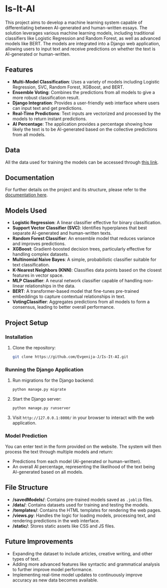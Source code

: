 # **Is-It-AI**

This project aims to develop a machine learning system capable of differentiating between AI-generated and human-written essays. The solution leverages various machine learning models, including traditional classifiers like Logistic Regression and Random Forest, as well as advanced models like BERT. The models are integrated into a Django web application, allowing users to input text and receive predictions on whether the text is AI-generated or human-written.

## **Features**
- **Multi-Model Classification**: Uses a variety of models including Logistic Regression, SVC, Random Forest, XGBoost, and BERT.
- **Ensemble Voting**: Combines the predictions from all models to give a more robust classification result.
- **Django Integration**: Provides a user-friendly web interface where users can input text and get predictions.
- **Real-Time Predictions**: Text inputs are vectorized and processed by the models to return instant predictions.
- **AI Percentage**: The application provides a percentage showing how likely the text is to be AI-generated based on the collective predictions from all models.

## **Data**
All the data used for training the models can be accessed through [this link](https://finkiukim-my.sharepoint.com/:f:/g/personal/evgenija_jankulovska_students_finki_ukim_mk/EtAqlAeB5rxIglx1bF3_9ksBfs_RJI50qw4lrEaTO1PsKQ?e=WN1XW7).

## **Documentation**
For further details on the project and its structure, please refer to the [documentation here](https://docs.google.com/document/d/1LxY7EqX4QYmuh4MiiZ37hdKAlcFBpOo2R5Xz2y84C4g/edit?usp=sharing).

## **Models Used**
- **Logistic Regression**: A linear classifier effective for binary classification.
- **Support Vector Classifier (SVC)**: Identifies hyperplanes that best separate AI-generated and human-written texts.
- **Random Forest Classifier**: An ensemble model that reduces variance and improves predictions.
- **XGBoost**: Gradient-boosted decision trees, particularly effective for handling complex datasets.
- **Multinomial Naive Bayes**: A simple, probabilistic classifier suitable for text classification.
- **K-Nearest Neighbors (KNN)**: Classifies data points based on the closest features in vector space.
- **MLP Classifier**: A neural network classifier capable of handling non-linear relationships in the data.
- **BERT**: A transformer-based model that fine-tunes pre-trained embeddings to capture contextual relationships in text.
- **VotingClassifier**: Aggregates predictions from all models to form a consensus, leading to better overall performance.

## **Project Setup**

### **Installation**
1. Clone the repository:
   ```bash
   git clone https://github.com/Evgenija-J/Is-It-AI.git
   ```

### **Running the Django Application**
1. Run migrations for the Django backend:
   ```bash
   python manage.py migrate
   ```
2. Start the Django server:
   ```bash
   python manage.py runserver
   ```
3. Visit `http://127.0.0.1:8000/` in your browser to interact with the web application.

### **Model Prediction**
You can enter text in the form provided on the website. The system will then process the text through multiple models and return:
- Predictions from each model (AI-generated or human-written).
- An overall AI percentage, representing the likelihood of the text being AI-generated based on all models.

## **File Structure**
- **/savedModels/**: Contains pre-trained models saved as `.joblib` files.
- **/data/**: Contains datasets used for training and testing the models.
- **/templates/**: Contains the HTML templates for rendering the web pages.
- **/views.py**: Handles the logic for loading models, processing text, and rendering predictions in the web interface.
- **/static/**: Stores static assets like CSS and JS files.

## **Future Improvements**
- Expanding the dataset to include articles, creative writing, and other types of text.
- Adding more advanced features like syntactic and grammatical analysis to further improve model performance.
- Implementing real-time model updates to continuously improve accuracy as new data becomes available.

